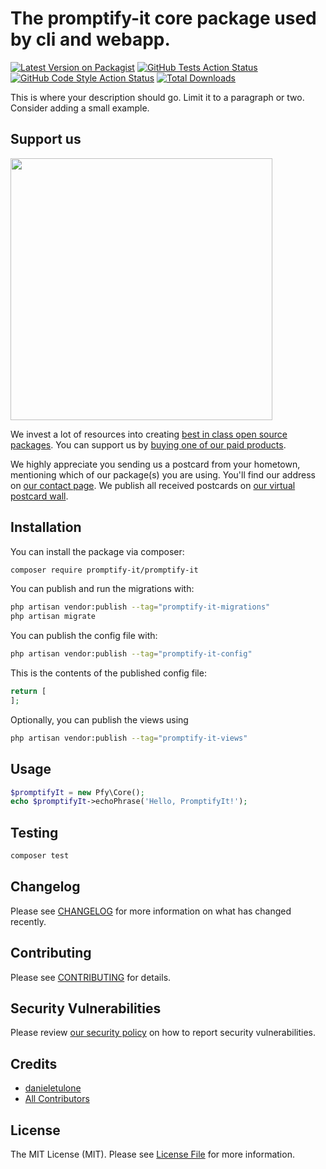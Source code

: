 # The promptify-it core package used by cli and webapp.

[![Latest Version on Packagist](https://img.shields.io/packagist/v/promptify-it/promptify-it.svg?style=flat-square)](https://packagist.org/packages/promptify-it/promptify-it)
[![GitHub Tests Action Status](https://img.shields.io/github/actions/workflow/status/promptify-it/promptify-it/run-tests.yml?branch=main&label=tests&style=flat-square)](https://github.com/promptify-it/promptify-it/actions?query=workflow%3Arun-tests+branch%3Amain)
[![GitHub Code Style Action Status](https://img.shields.io/github/actions/workflow/status/promptify-it/promptify-it/fix-php-code-style-issues.yml?branch=main&label=code%20style&style=flat-square)](https://github.com/promptify-it/promptify-it/actions?query=workflow%3A"Fix+PHP+code+style+issues"+branch%3Amain)
[![Total Downloads](https://img.shields.io/packagist/dt/promptify-it/promptify-it.svg?style=flat-square)](https://packagist.org/packages/promptify-it/promptify-it)

This is where your description should go. Limit it to a paragraph or two. Consider adding a small example.

## Support us

[<img src="https://github-ads.s3.eu-central-1.amazonaws.com/promptify-it.jpg?t=1" width="419px" />](https://spatie.be/github-ad-click/promptify-it)

We invest a lot of resources into creating [best in class open source packages](https://spatie.be/open-source). You can support us by [buying one of our paid products](https://spatie.be/open-source/support-us).

We highly appreciate you sending us a postcard from your hometown, mentioning which of our package(s) you are using. You'll find our address on [our contact page](https://spatie.be/about-us). We publish all received postcards on [our virtual postcard wall](https://spatie.be/open-source/postcards).

## Installation

You can install the package via composer:

```bash
composer require promptify-it/promptify-it
```

You can publish and run the migrations with:

```bash
php artisan vendor:publish --tag="promptify-it-migrations"
php artisan migrate
```

You can publish the config file with:

```bash
php artisan vendor:publish --tag="promptify-it-config"
```

This is the contents of the published config file:

```php
return [
];
```

Optionally, you can publish the views using

```bash
php artisan vendor:publish --tag="promptify-it-views"
```

## Usage

```php
$promptifyIt = new Pfy\Core();
echo $promptifyIt->echoPhrase('Hello, PromptifyIt!');
```

## Testing

```bash
composer test
```

## Changelog

Please see [CHANGELOG](CHANGELOG.md) for more information on what has changed recently.

## Contributing

Please see [CONTRIBUTING](CONTRIBUTING.md) for details.

## Security Vulnerabilities

Please review [our security policy](../../security/policy) on how to report security vulnerabilities.

## Credits

- [danieletulone](https://github.com/promptify-it)
- [All Contributors](../../contributors)

## License

The MIT License (MIT). Please see [License File](LICENSE.md) for more information.
